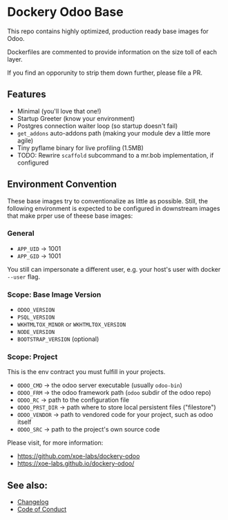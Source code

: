 # Dockery Odoo Base

This repo contains highly optimized, production ready base images for Odoo.

Dockerfiles are commented to provide information on the
size toll of each layer.

If you find an opporunity to strip them down further, please
file a PR.

## Features

- Minimal (you'll love that one!)
- Startup Greeter (know your environment)
- Postgres connection waiter loop (so startup doesn't fail)
- `get_addons` auto-addons path (making your module dev a little more agile)
- Tiny pyflame binary for live profiling (1.5MB)
- TODO: Rewrire `scaffold` subcommand to a mr.bob implementation, if configured

## Environment Convention

These base images try to conventionalize as little as possible.
Still, the following environment is expected to be configured in
downstream images that make prper use of theese base images:

### General
- `APP_UID` -> 1001
- `APP_GID` -> 1001

You still can impersonate a different user, e.g. your host's user with docker `--user` flag.

### Scope: Base Image Version

- `ODOO_VERSION`
- `PSQL_VERSION`
- `WKHTMLTOX_MINOR` or `WKHTMLTOX_VERSION`
- `NODE_VERSION`
- `BOOTSTRAP_VERSION` (optional)

### Scope: Project

This is the env contract you must fulfill in your projects.

- `ODOO_CMD` -> the odoo server executable (usually `odoo-bin`)
- `ODOO_FRM` -> the odoo framework path (`odoo` subdir of the odoo repo)
- `ODOO_RC` -> path to the configuration file
- `ODOO_PRST_DIR` -> path where to store local persistent files ("filestore")
- `ODOO_VENDOR` -> path to vendored code for your project, such as odoo itself
- `ODOO_SRC` -> path to the project's own source code



Please visit, for more information:

- https://github.com/xoe-labs/dockery-odoo
- https://xoe-labs.github.io/dockery-odoo/


## See also:

- [Changelog](./CHANGELOG.md)
- [Code of Conduct](./CODE_OF_CONDUCT.md)
